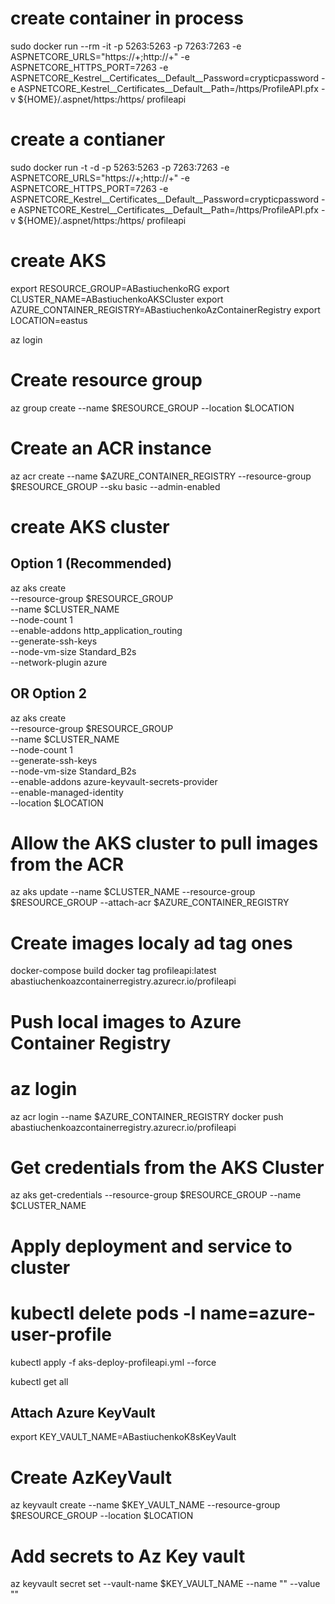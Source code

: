 # create container in process
sudo docker run --rm -it -p 5263:5263 -p 7263:7263 -e ASPNETCORE_URLS="https://+;http://+" -e ASPNETCORE_HTTPS_PORT=7263 -e ASPNETCORE_Kestrel__Certificates__Default__Password=crypticpassword -e ASPNETCORE_Kestrel__Certificates__Default__Path=/https/ProfileAPI.pfx -v ${HOME}/.aspnet/https:/https/ profileapi

# create a contianer
sudo docker run -t -d -p 5263:5263 -p 7263:7263 -e ASPNETCORE_URLS="https://+;http://+" -e ASPNETCORE_HTTPS_PORT=7263 -e ASPNETCORE_Kestrel__Certificates__Default__Password=crypticpassword -e ASPNETCORE_Kestrel__Certificates__Default__Path=/https/ProfileAPI.pfx -v ${HOME}/.aspnet/https:/https/ profileapi

# create AKS

export RESOURCE_GROUP=ABastiuchenkoRG
export CLUSTER_NAME=ABastiuchenkoAKSCluster
export AZURE_CONTAINER_REGISTRY=ABastiuchenkoAzContainerRegistry
export LOCATION=eastus

az login

# Create resource group
az group create --name $RESOURCE_GROUP --location $LOCATION

# Create an ACR instance
az acr create --name $AZURE_CONTAINER_REGISTRY --resource-group $RESOURCE_GROUP --sku basic --admin-enabled


# create AKS cluster
## Option 1 (Recommended)
az aks create \
    --resource-group $RESOURCE_GROUP \
    --name $CLUSTER_NAME \
    --node-count 1 \
    --enable-addons http_application_routing \
    --generate-ssh-keys \
    --node-vm-size Standard_B2s \
    --network-plugin azure

## OR Option 2 
az aks create \
    --resource-group $RESOURCE_GROUP \
    --name $CLUSTER_NAME \
    --node-count 1 \
    --generate-ssh-keys \
    --node-vm-size Standard_B2s \
    --enable-addons azure-keyvault-secrets-provider \
    --enable-managed-identity \
    --location $LOCATION


# Allow the AKS cluster to pull images from the ACR
az aks update --name $CLUSTER_NAME --resource-group $RESOURCE_GROUP --attach-acr $AZURE_CONTAINER_REGISTRY






# Create images localy ad tag ones
docker-compose build
docker tag profileapi:latest abastiuchenkoazcontainerregistry.azurecr.io/profileapi

# Push local images to Azure Container Registry
# az login
az acr login --name $AZURE_CONTAINER_REGISTRY
docker push abastiuchenkoazcontainerregistry.azurecr.io/profileapi

# Get credentials from the AKS Cluster
az aks get-credentials --resource-group $RESOURCE_GROUP --name $CLUSTER_NAME

# Apply deployment and service to cluster
# kubectl delete pods -l name=azure-user-profile
kubectl apply -f aks-deploy-profileapi.yml --force

kubectl get all





## Attach Azure KeyVault
export KEY_VAULT_NAME=ABastiuchenkoK8sKeyVault

# Create AzKeyVault
az keyvault create --name $KEY_VAULT_NAME --resource-group $RESOURCE_GROUP --location $LOCATION

# Add secrets to Az Key vault
az keyvault secret set --vault-name $KEY_VAULT_NAME --name "" --value ""